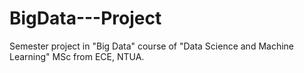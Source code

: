 # BigData---Project
Semester project in "Big Data" course of "Data Science and Machine Learning" MSc from ECE, NTUA.
